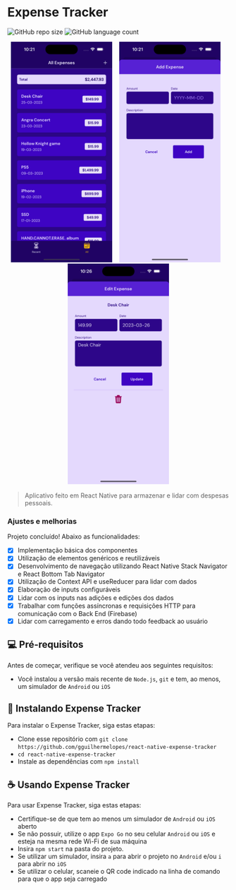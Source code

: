 # Expense Tracker

![GitHub repo size](https://img.shields.io/github/repo-size/gguilhermelopes/react-native-expense-tracker?style=for-the-badge)
![GitHub language count](https://img.shields.io/github/languages/count/gguilhermelopes/react-native-expense-tracker?style=for-the-badge)

<p align="center" >
<img src="./assets/doc-imgs/img1.png" alt="exemplo imagem" height="500px"  >
 &nbsp;&nbsp;
<img src="./assets/doc-imgs/img2.png" alt="exemplo imagem" height="500px"  >
 &nbsp;&nbsp;
<img src="./assets/doc-imgs/img3.png" alt="exemplo imagem" height="500px"  >

</p>

> Aplicativo feito em React Native para armazenar e lidar com despesas pessoais.

### Ajustes e melhorias

Projeto concluído! Abaixo as funcionalidades:

- [x] Implementação básica dos componentes
- [x] Utilização de elementos genéricos e reutilizáveis
- [x] Desenvolvimento de navegação utilizando React Native Stack Navigator e React Bottom Tab Navigator
- [x] Utilização de Context API e useReducer para lidar com dados
- [x] Elaboração de inputs configuráveis
- [x] Lidar com os inputs nas adições e edições dos dados
- [x] Trabalhar com funções assíncronas e requisições HTTP para comunicação com o Back End (Firebase)
- [x] Lidar com carregamento e erros dando todo feedback ao usuário

## 💻 Pré-requisitos

Antes de começar, verifique se você atendeu aos seguintes requisitos:

- Você instalou a versão mais recente de `Node.js`, `git` e tem, ao menos, um simulador de `Android` ou `iOS`

## 🚀 Instalando Expense Tracker

Para instalar o Expense Tracker, siga estas etapas:

- Clone esse repositório com `git clone https://github.com/gguilhermelopes/react-native-expense-tracker`
- `cd react-native-expense-tracker`
- Instale as dependências com `npm install`

## ☕ Usando Expense Tracker

Para usar Expense Tracker, siga estas etapas:

- Certifique-se de que tem ao menos um simulador de `Android` ou `iOS` aberto
- Se não possuir, utilize o app `Expo Go` no seu celular `Android` ou `iOS` e esteja na mesma rede Wi-Fi de sua máquina
- Insira `npm start` na pasta do projeto.
- Se utilizar um simulador, insira `a` para abrir o projeto no `Android` e/ou `i` para abrir no `iOS`
- Se utilizar o celular, scaneie o QR code indicado na linha de comando para que o app seja carregado
